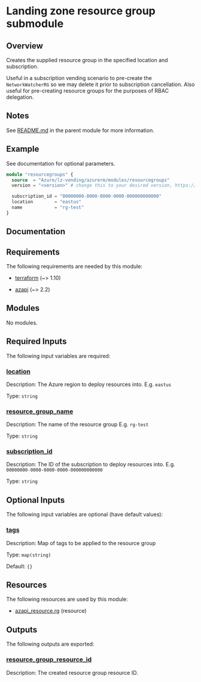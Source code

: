 <!-- BEGIN_TF_DOCS -->
# Landing zone resource group submodule

## Overview

Creates the supplied resource group in the specified location and subscription.

Useful in a subscription vending scenario to pre-create the `NetworkWatcherRG` so we may delete it prior to subscription cancellation. Also useful for pre-creating resource groups for the purposes of RBAC delegation.

## Notes

See [README.md](https://github.com/Azure/terraform-azurerm-lz-vending#readme) in the parent module for more information.

## Example

See documentation for optional parameters.

```terraform
module "resourcegroups" {
  source  = "Azure/lz-vending/azurerm/modules/resourcegroups"
  version = "<version>" # change this to your desired version, https://www.terraform.io/language/expressions/version-constraints

  subscription_id = "00000000-0000-0000-0000-000000000000"
  location        = "eastus"
  name            = "rg-test"
}
```

## Documentation
<!-- markdownlint-disable MD033 -->

## Requirements

The following requirements are needed by this module:

- <a name="requirement_terraform"></a> [terraform](#requirement\_terraform) (~> 1.10)

- <a name="requirement_azapi"></a> [azapi](#requirement\_azapi) (~> 2.2)

## Modules

No modules.

<!-- markdownlint-disable MD013 -->
<!-- markdownlint-disable MD024 -->
## Required Inputs

The following input variables are required:

### <a name="input_location"></a> [location](#input\_location)

Description: The Azure region to deploy resources into. E.g. `eastus`

Type: `string`

### <a name="input_resource_group_name"></a> [resource\_group\_name](#input\_resource\_group\_name)

Description: The name of the resource group E.g. `rg-test`

Type: `string`

### <a name="input_subscription_id"></a> [subscription\_id](#input\_subscription\_id)

Description: The ID of the subscription to deploy resources into. E.g. `00000000-0000-0000-0000-000000000000`

Type: `string`

## Optional Inputs

The following input variables are optional (have default values):

### <a name="input_tags"></a> [tags](#input\_tags)

Description: Map of tags to be applied to the resource group

Type: `map(string)`

Default: `{}`

## Resources

The following resources are used by this module:

- [azapi_resource.rg](https://registry.terraform.io/providers/azure/azapi/latest/docs/resources/resource) (resource)

## Outputs

The following outputs are exported:

### <a name="output_resource_group_resource_id"></a> [resource\_group\_resource\_id](#output\_resource\_group\_resource\_id)

Description: The created resource group resource ID.

<!-- markdownlint-enable -->
<!-- END_TF_DOCS -->